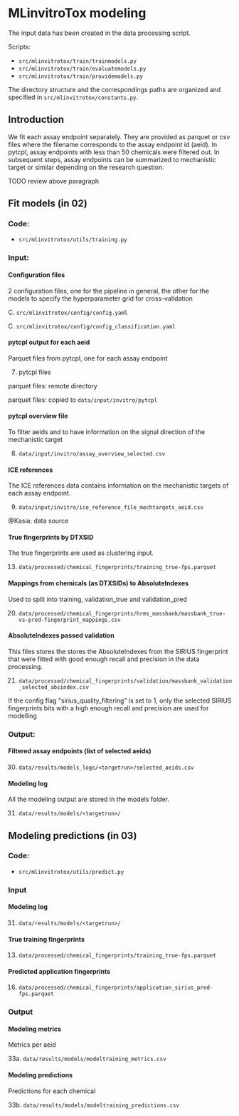 # MLinvitroTox modeling

The input data has been created in the data processing script.

Scripts: 
- `src/mlinvitrotox/train/trainmodels.py`
- `src/mlinvitrotox/train/evaluatemodels.py`
- `src/mlinvitrotox/train/providemodels.py`

The directory structure and the correspondings paths are organized and specified in `src/mlinvitrotox/constants.py`.


## Introduction

We fit each assay endpoint separately. They are provided as parquet or csv files where the filename corresponds to the assay endpoint id (aeid). In pytcpl, assay endpoints with less than 50 chemicals were filtered out. In subsequent steps, assay endpoints can be summarized to mechanistic target or similar depending on the research question.

TODO review above paragraph


## Fit models (in 02)

### Code:
- `src/mlinvitrotox/utils/training.py`

### Input:

#### Configuration files

2 configuration files, one for the pipeline in general, the other for the models to specify the hyperparameter grid for cross-validation

C. `src/mlinvitrotox/config/config.yaml`

C. `src/mlinvitrotox/config/config_classification.yaml`

#### pytcpl output for each aeid

Parquet files from pytcpl, one for each assay endpoint

7. pytcpl files

parquet files: remote directory

parquet files: copied to `data/input/invitro/pytcpl` 


#### pytcpl overview file

To filter aeids and to have information on the signal direction of the mechanistic target

8. `data/input/invitro/assay_overview_selected.csv`

#### ICE references

The ICE references data contains information on the mechanistic targets of each assay endpoint. 

9. `data/input/invitro/ice_reference_file_mechtargets_aeid.csv`

@Kasia: data source

#### True fingerprints by DTXSID

The true fingerprints are used as clustering input.

13. `data/processed/chemical_fingerprints/training_true-fps.parquet`

#### Mappings from chemicals (as DTXSIDs) to AbsoluteIndexes

Used to split into training, validation_true and validation_pred

20. `data/processed/chemical_fingerprints/hrms_massbank/massbank_true-vs-pred-fingerprint_mappings.csv`

#### AbsoluteIndexes passed validation

This files stores the stores the AbsoluteIndexes from the SIRIUS fingerprint that were fitted with good enough recall and precision in the data processing.

21. `data/processed/chemical_fingerprints/validation/massbank_validation_selected_absindex.csv`

If the config flag "sirius_quality_filtering" is set to 1, only the selected SIRIUS fingerprints bits with a high enough recall and precision are used for modelling


### Output:

#### Filtered assay endpoints (list of selected aeids)

30. `data/results/models_logs/<targetrun>/selected_aeids.csv`


#### Modeling log

All the modeling output are stored in the models folder.

31. `data/results/models/<targetrun>/`


## Modeling predictions (in 03)

### Code:
- `src/mlinvitrotox/utils/predict.py`

### Input

#### Modeling log

31. `data/results/models/<targetrun>/`

#### True training fingerprints

13. `data/processed/chemical_fingerprints/training_true-fps.parquet`


#### Predicted application fingerprints

16. `data/processed/chemical_fingerprints/application_sirius_pred-fps.parquet`


### Output

#### Modeling metrics

Metrics per aeid

33a. `data/results/models/modeltraining_metrics.csv`

#### Modeling predictions

Predictions for each chemical

33b. `data/results/models/modeltraining_predictions.csv`
